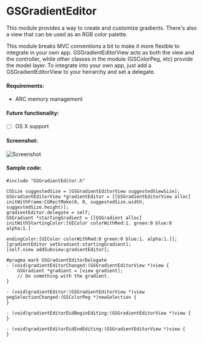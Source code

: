 GSGradientEditor
===========

This module provides a way to create and customize gradients.  There's also a view that can be used as an RGB color palette.

This module breaks MVC conventions a bit to make it more flexible to integrate in your own app.  GSGradientEditorView acts as both the view and the controller, while other classes in the module (GSColorPeg, etc) provide the model layer.  To integrate into your own app, just add a GSGradientEditorView to your heirarchy and set a delegate.

#### Requirements:
- ARC memory management

#### Future functionality:
- [ ] OS X support

#### Screenshot:
![Screenshot](https://raw2.github.com/mikepj/GSGradientEditor/master/sample.png?raw=true)

#### Sample code:
```
#include "GSGradientEditor.h"

CGSize suggestedSize = [GSGradientEditorView suggestedViewSize];
GSGradientEditorView *gradientEditor = [[GSGradientEditorView alloc] initWithFrame:CGRectMake(0, 0, suggestedSize.width, suggestedSize.height)];
gradientEditor.delegate = self;
GSGradient *startingGradient = [[GSGradient alloc] initWithStartingColor:[UIColor colorWithRed:1. green:0 blue:0 alpha:1.]
															 endingColor:[UIColor colorWithRed:0 green:0 blue:1. alpha:1.]];
[gradientEditor setGradient:startingGradient];
[self.view addSubview:gradientEditor];

#pragma mark GSGradientEditorDelegate
- (void)gradientEditorChanged:(GSGradientEditorView *)view {
    GSGradient *gradient = [view gradient];
	// Do something with the gradient.
}

- (void)gradientEditor:(GSGradientEditorView *)view pegSelectionChanged:(GSColorPeg *)newSelection {
}

- (void)gradientEditorDidBeginEditing:(GSGradientEditorView *)view {
}

- (void)gradientEditorDidEndEditing:(GSGradientEditorView *)view {
}

```